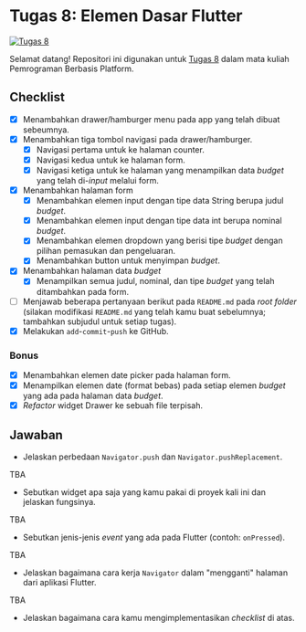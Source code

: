 # Tugas 8: Elemen Dasar Flutter

[![Tugas 8](https://img.shields.io/badge/assignment-Tugas%208-blue)](https://pbp-fasilkom-ui.github.io/ganjil-2023/assignments/tugas/tugas-8)

Selamat datang! Repositori ini digunakan untuk [Tugas 8](https://pbp-fasilkom-ui.github.io/ganjil-2023/assignments/tugas/tugas-8) dalam mata kuliah Pemrograman Berbasis Platform. 

## Checklist

- [x] Menambahkan drawer/hamburger menu pada app yang telah dibuat sebeumnya.
- [x] Menambahkan tiga tombol navigasi pada drawer/hamburger.
  - [x] Navigasi pertama untuk ke halaman counter.
  - [x] Navigasi kedua untuk ke halaman form.
  - [x] Navigasi ketiga untuk ke halaman yang menampilkan data _budget_ yang telah di-_input_ melalui form.
- [x] Menambahkan halaman form
  - [x] Menambahkan elemen input dengan tipe data String berupa judul _budget_.
  - [x] Menambahkan elemen input dengan tipe data int berupa nominal _budget_.
  - [x] Menambahkan elemen dropdown yang berisi tipe _budget_ dengan pilihan pemasukan dan pengeluaran.
  - [x] Menambahkan button untuk menyimpan _budget_.
- [x] Menambahkan halaman data _budget_
  - [x] Menampilkan semua judul, nominal, dan tipe _budget_ yang telah ditambahkan pada form.
- [ ] Menjawab beberapa pertanyaan berikut pada `README.md` pada _root folder_ (silakan modifikasi `README.md` yang telah kamu buat sebelumnya; tambahkan subjudul untuk setiap tugas).
- [x] Melakukan `add`-`commit`-`push` ke GitHub.

### Bonus

- [x] Menambahkan elemen date picker pada halaman form.
- [x] Menampilkan elemen date (format bebas) pada setiap elemen _budget_ yang ada pada halaman data _budget_.
- [x] _Refactor_ widget Drawer ke sebuah file terpisah.
## Jawaban

- Jelaskan perbedaan `Navigator.push` dan `Navigator.pushReplacement`.

TBA

- Sebutkan widget apa saja yang kamu pakai di proyek kali ini dan jelaskan fungsinya.

TBA

- Sebutkan jenis-jenis _event_ yang ada pada Flutter (contoh: `onPressed`).

TBA

- Jelaskan bagaimana cara kerja `Navigator` dalam "mengganti" halaman dari aplikasi Flutter.

TBA

- Jelaskan bagaimana cara kamu mengimplementasikan _checklist_ di atas.